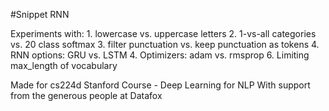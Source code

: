 #Snippet RNN

Experiments with:
    1. lowercase vs. uppercase letters
    2. 1-vs-all categories vs. 20 class softmax
    3. filter punctuation vs. keep punctuation as tokens
    4. RNN options: GRU vs. LSTM
    4. Optimizers: adam vs. rmsprop
    6. Limiting max_length of vocabulary


Made for cs224d Stanford Course - Deep Learning for NLP
With support from the generous people at Datafox